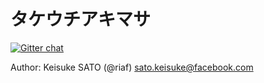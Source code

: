 タケウチアキマサ
================

[![Gitter chat](https://badges.gitter.im/katteba/takmsapp.png)](https://gitter.im/katteba/takmsapp)

Author: Keisuke SATO (@riaf) <sato.keisuke@facebook.com>
